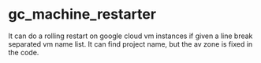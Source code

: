 # gc_machine_restarter
It can do a rolling restart on google cloud vm instances if given a line break separated vm name list. It can find project name, but the av zone is fixed in the code.
